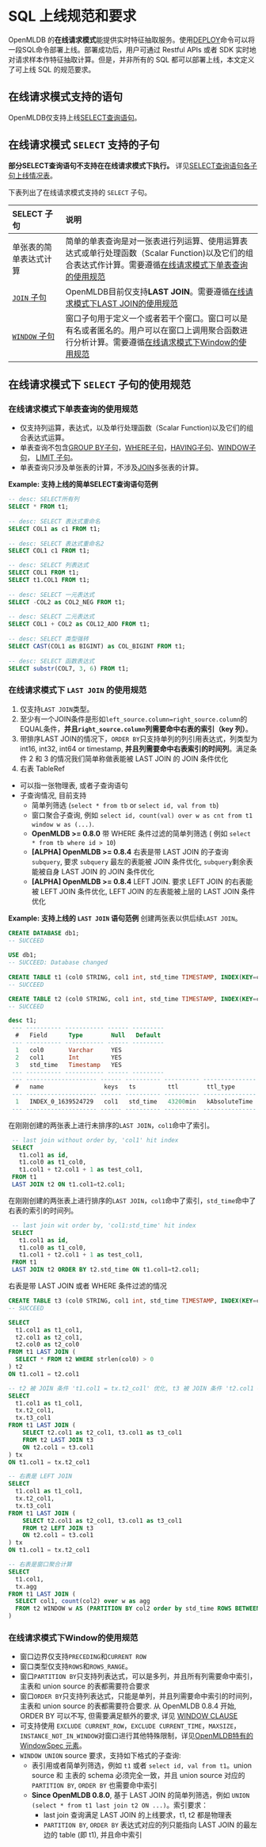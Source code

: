 # SQL 上线规范和要求

OpenMLDB 的**在线请求模式**能提供实时特征抽取服务。使用[DEPLOY](../deployment_manage/DEPLOY_STATEMENT.md)命令可以将一段SQL命令部署上线。部署成功后，用户可通过 Restful APIs 或者 SDK 实时地对请求样本作特征抽取计算。但是，并非所有的 SQL 都可以部署上线，本文定义了可上线 SQL 的规范要求。

## 在线请求模式支持的语句

OpenMLDB仅支持上线[SELECT查询语句](../dql/SELECT_STATEMENT.md)。

## 在线请求模式 `SELECT` 支持的子句

**部分SELECT查询语句不支持在在线请求模式下执行。** 详见[SELECT查询语句各子句上线情况表](../dql/SELECT_STATEMENT.md#select语句元素)。

下表列出了在线请求模式支持的 `SELECT` 子句。

| SELECT 子句                              | 说明                                                         |
| :--------------------------------------- | :----------------------------------------------------------- |
| 单张表的简单表达式计算                   | 简单的单表查询是对一张表进行列运算、使用运算表达式或单行处理函数（Scalar Function)以及它们的组合表达式作计算。需要遵循[在线请求模式下单表查询的使用规范](#在线请求模式下单表查询的使用规范) |
| [`JOIN` 子句](../dql/JOIN_CLAUSE.md)     | OpenMLDB目前仅支持**LAST JOIN**。需要遵循[在线请求模式下LAST JOIN的使用规范](#在线请求模式下-last-join-的使用规范) |
| [`WINDOW` 子句](../dql/WINDOW_CLAUSE.md) | 窗口子句用于定义一个或者若干个窗口。窗口可以是有名或者匿名的。用户可以在窗口上调用聚合函数进行分析计算。需要遵循[在线请求模式下Window的使用规范](#在线请求模式下window的使用规范) |

## 在线请求模式下 `SELECT` 子句的使用规范

### 在线请求模式下单表查询的使用规范

- 仅支持列运算，表达式，以及单行处理函数（Scalar Function)以及它们的组合表达式运算。
- 单表查询不包含[GROUP BY子句](../dql/JOIN_CLAUSE.md)，[WHERE子句](../dql/WHERE_CLAUSE.md)，[HAVING子句](../dql/HAVING_CLAUSE.md)、[WINDOW子句](../dql/WINDOW_CLAUSE.md)， [LIMIT 子句](../dql/LIMIT_CLAUSE.md)。
- 单表查询只涉及单张表的计算，不涉及[JOIN](../dql/JOIN_CLAUSE.md)多张表的计算。

**Example: 支持上线的简单SELECT查询语句范例**

```sql
-- desc: SELECT所有列
SELECT * FROM t1;
  
-- desc: SELECT 表达式重命名
SELECT COL1 as c1 FROM t1;
 
-- desc: SELECT 表达式重命名2
SELECT COL1 c1 FROM t1;

-- desc: SELECT 列表达式
SELECT COL1 FROM t1;
SELECT t1.COL1 FROM t1;
 
-- desc: SELECT 一元表达式
SELECT -COL2 as COL2_NEG FROM t1;
  
-- desc: SELECT 二元表达式
SELECT COL1 + COL2 as COL12_ADD FROM t1;
 
-- desc: SELECT 类型强转 
SELECT CAST(COL1 as BIGINT) as COL_BIGINT FROM t1;
  
-- desc: SELECT 函数表达式
SELECT substr(COL7, 3, 6) FROM t1;
```

### 在线请求模式下 `LAST JOIN` 的使用规范

1. 仅支持`LAST JOIN`类型。
2. 至少有一个JOIN条件是形如`left_source.column=right_source.column`的EQUAL条件，**并且`right_source.column`列需要命中右表的索引（key 列）**。
3. 带排序LAST JOIN的情况下，`ORDER BY`只支持单列的列引用表达式，列类型为 int16, int32, int64 or timestamp, **并且列需要命中右表索引的时间列**。满足条件 2 和 3 的情况我们简单称做表能被 LAST JOIN 的 JOIN  条件优化
4. 右表 TableRef
  - 可以指一张物理表, 或者子查询语句
  - 子查询情况, 目前支持
    - 简单列筛选 (`select * from tb` or `select id, val from tb`)
    - 窗口聚合子查询, 例如 `select id, count(val) over w as cnt from t1 window w as (...)`. 
    - **OpenMLDB >= 0.8.0** 带 WHERE 条件过滤的简单列筛选 ( 例如 `select * from tb where id > 10`)
    - **[ALPHA] OpenMLDB >= 0.8.4** 右表是带 LAST JOIN 的子查询 `subquery`, 要求 `subquery` 最左的表能被 JOIN 条件优化, `subquery`剩余表能被自身 LAST JOIN 的 JOIN 条件优化 
    - **[ALPHA] OpenMLDB >= 0.8.4** LEFT JOIN. 要求 LEFT JOIN 的右表能被 LEFT JOIN 条件优化, LEFT JOIN 的左表能被上层的 LAST JOIN 条件优化

**Example: 支持上线的 `LAST JOIN` 语句范例**
创建两张表以供后续`LAST JOIN`。

```sql
CREATE DATABASE db1;
-- SUCCEED
    
USE db1;
-- SUCCEED: Database changed
    
CREATE TABLE t1 (col0 STRING, col1 int, std_time TIMESTAMP, INDEX(KEY=col1, TS=std_time, TTL_TYPE=absolute, TTL=30d));
-- SUCCEED

CREATE TABLE t2 (col0 STRING, col1 int, std_time TIMESTAMP, INDEX(KEY=col1, TS=std_time, TTL_TYPE=absolute, TTL=30d));
-- SUCCEED

desc t1;
 --- ---------- ----------- ------ --------- 
  #   Field      Type        Null   Default  
 --- ---------- ----------- ------ --------- 
  1   col0       Varchar     YES             
  2   col1       Int         YES             
  3   std_time   Timestamp   YES             
 --- ---------- ----------- ------ --------- 
 --- -------------------- ------ ---------- ---------- --------------- 
  #   name                 keys   ts         ttl        ttl_type       
 --- -------------------- ------ ---------- ---------- --------------- 
  1   INDEX_0_1639524729   col1   std_time   43200min   kAbsoluteTime  
 --- -------------------- ------ ---------- ---------- --------------- 
```
在刚刚创建的两张表上进行未排序的`LAST JOIN`，`col1`命中了索引。
```sql
 -- last join without order by, 'col1' hit index
 SELECT
   t1.col1 as id,
   t1.col0 as t1_col0,
   t1.col1 + t2.col1 + 1 as test_col1,
 FROM t1
 LAST JOIN t2 ON t1.col1=t2.col1;
```
在刚刚创建的两张表上进行排序的`LAST JOIN`，`col1`命中了索引，`std_time`命中了右表的索引的时间列。
```sql
 -- last join wit order by, 'col1:std_time' hit index
 SELECT
   t1.col1 as id,
   t1.col0 as t1_col0,
   t1.col1 + t2.col1 + 1 as test_col1,
 FROM t1
 LAST JOIN t2 ORDER BY t2.std_time ON t1.col1=t2.col1;
```

右表是带 LAST JOIN 或者 WHERE 条件过滤的情况

```sql
CREATE TABLE t3 (col0 STRING, col1 int, std_time TIMESTAMP, INDEX(KEY=col1, TS=std_time, TTL_TYPE=absolute, TTL=30d));
-- SUCCEED

SELECT
  t1.col1 as t1_col1,
  t2.col1 as t2_col1,
  t2.col0 as t2_col0
FROM t1 LAST JOIN (
  SELECT * FROM t2 WHERE strlen(col0) > 0
) t2 
ON t1.col1 = t2.col1

-- t2 被 JOIN 条件 't1.col1 = tx.t2_co1l' 优化, t3 被 JOIN 条件 't2.col1 = t3.col1'
SELECT
  t1.col1 as t1_col1,
  tx.t2_col1,
  tx.t3_col1
FROM t1 LAST JOIN (
    SELECT t2.col1 as t2_col1, t3.col1 as t3_col1
    FROM t2 LAST JOIN t3
    ON t2.col1 = t3.col1
) tx
ON t1.col1 = tx.t2_col1

-- 右表是 LEFT JOIN
SELECT
  t1.col1 as t1_col1,
  tx.t2_col1,
  tx.t3_col1
FROM t1 LAST JOIN (
    SELECT t2.col1 as t2_col1, t3.col1 as t3_col1
    FROM t2 LEFT JOIN t3
    ON t2.col1 = t3.col1
) tx
ON t1.col1 = tx.t2_col1

-- 右表是窗口聚合计算
SELECT
  t1.col1,
  tx.agg
FROM t1 LAST JOIN (
  SELECT col1, count(col2) over w as agg
  FROM t2 WINDOW w AS (PARTITION BY col2 order by std_time ROWS BETWEEN 2 PRECEDING AND CURRENT ROW)
)
```



### 在线请求模式下Window的使用规范

- 窗口边界仅支持`PRECEDING`和`CURRENT ROW`
- 窗口类型仅支持`ROWS`和`ROWS_RANGE`。
- 窗口`PARTITION BY`只支持列表达式，可以是多列，并且所有列需要命中索引，主表和 union source 的表都需要符合要求
- 窗口`ORDER BY`只支持列表达式，只能是单列，并且列需要命中索引的时间列，主表和 union source 的表都需要符合要求.  从 OpenMLDB 0.8.4 开始, ORDER BY 可以不写, 但需要满足额外的要求, 详见 [WINDOW CLAUSE](../dql/WINDOW_CLAUSE.md)
- 可支持使用 `EXCLUDE CURRENT_ROW`，`EXCLUDE CURRENT_TIME`，`MAXSIZE`，`INSTANCE_NOT_IN_WINDOW`对窗口进行其他特殊限制，详见[OpenMLDB特有的 WindowSpec 元素](#openmldb特有的-windowspec-元素)。
- `WINDOW UNION` source 要求，支持如下格式的子查询:
  - 表引用或者简单列筛选，例如 `t1` 或者 `select id, val from t1`。union source 和 主表的 schema 必须完全一致，并且 union source 对应的 `PARTITION BY`, `ORDER BY` 也需要命中索引
  - **Since OpenMLDB 0.8.0**, 基于 LAST JOIN 的简单列筛选，例如 `UNION (select * from t1 last join t2 ON ...)`。索引要求：
    - last join 查询满足 LAST JOIN 的上线要求，t1, t2 都是物理表
    - `PARTITION BY`, `ORDER BY` 表达式对应的列只能指向 LAST JOIN 的最左边的 table (即 t1), 并且命中索引

